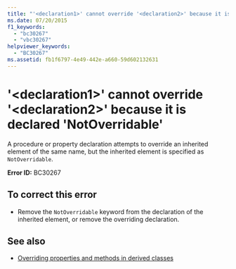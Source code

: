 ```yaml
---
title: "'<declaration1>' cannot override '<declaration2>' because it is declared 'NotOverridable'"
ms.date: 07/20/2015
f1_keywords: 
  - "bc30267"
  - "vbc30267"
helpviewer_keywords: 
  - "BC30267"
ms.assetid: fb1f6797-4e49-442e-a660-59d602132631
---
```

# '\<declaration1>' cannot override '\<declaration2>' because it is declared 'NotOverridable'
A procedure or property declaration attempts to override an inherited element of the same name, but the inherited element is specified as `NotOverridable`.  
  
 **Error ID:** BC30267  
  
## To correct this error  
  
- Remove the `NotOverridable` keyword from the declaration of the inherited element, or remove the overriding declaration.  
  
## See also

- [Overriding properties and methods in derived classes](~/docs/visual-basic/programming-guide/language-features/objects-and-classes/inheritance-basics.md#overriding-properties-and-methods-in-derived-classes)
